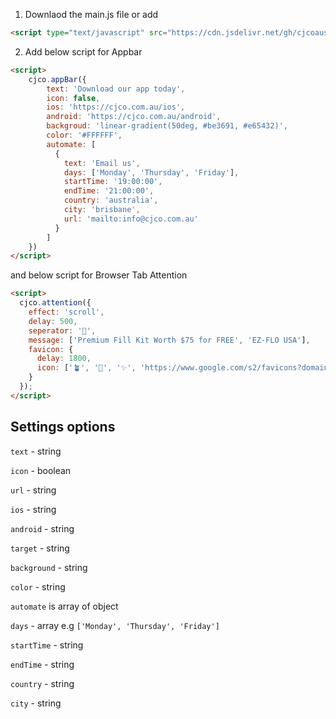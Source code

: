 1. Downlaod the main.js file or add

```html
<script type="text/javascript" src="https://cdn.jsdelivr.net/gh/cjcoaustralia/cjco-appbar@2.0.0/dist/main.js"></script>
```

2. Add below script for Appbar

```html
<script>
    cjco.appBar({
        text: 'Download our app today',
        icon: false,
        ios: 'https://cjco.com.au/ios',
        android: 'https://cjco.com.au/android',
        backgroud: 'linear-gradient(50deg, #be3691, #e65432)',
        color: '#FFFFFF',
        automate: [
          {
            text: 'Email us',
            days: ['Monday', 'Thursday', 'Friday'],
            startTime: '19:00:00',
            endTime: '21:00:00',
            country: 'australia',
            city: 'brisbane',
            url: 'mailto:info@cjco.com.au'
          }
        ]
    })
</script>
```

and below script for Browser Tab Attention

```html
<script>
  cjco.attention({
    effect: 'scroll',
    delay: 500,
    seperator: '🌻',
    message: ['Premium Fill Kit Worth $75 for FREE', 'EZ-FLO USA'],
    favicon: {
      delay: 1800,
      icon: ['🪴', '🔔', '✨', 'https://www.google.com/s2/favicons?domain=ezfloinjection.com&sz=64']
    }
  });
</script>
```

## Settings options

`text` - string

`icon` - boolean

`url` - string

`ios` - string

`android` - string

`target` - string

`background` - string

`color` - string


`automate` is array of object

`days` - array e.g `['Monday', 'Thursday', 'Friday']`

`startTime` - string

`endTime` - string

`country` - string

`city` - string
